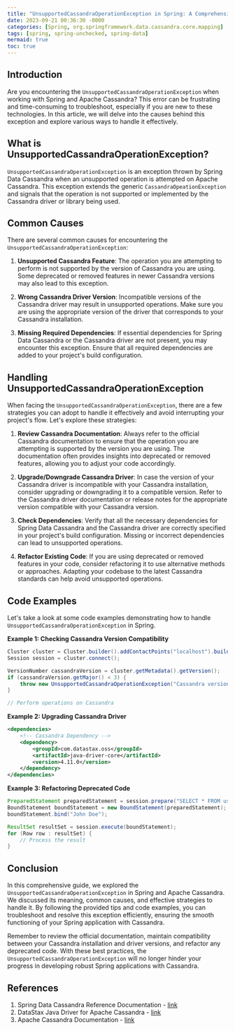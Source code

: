 ```yaml
---
title: "UnsupportedCassandraOperationException in Spring: A Comprehensive Guide"
date: 2023-09-21 00:36:30 -0000
categories: [Spring, org.springframework.data.cassandra.core.mapping]
tags: [spring, spring-unchecked, spring-data]
mermaid: true
toc: true
---
```



## Introduction
Are you encountering the `UnsupportedCassandraOperationException` when working with Spring and Apache Cassandra? This error can be frustrating and time-consuming to troubleshoot, especially if you are new to these technologies. In this article, we will delve into the causes behind this exception and explore various ways to handle it effectively.

## What is UnsupportedCassandraOperationException?
`UnsupportedCassandraOperationException` is an exception thrown by Spring Data Cassandra when an unsupported operation is attempted on Apache Cassandra. This exception extends the generic `CassandraOpeationException` and signals that the operation is not supported or implemented by the Cassandra driver or library being used.

## Common Causes
There are several common causes for encountering the `UnsupportedCassandraOperationException`:

1. **Unsupported Cassandra Feature**: The operation you are attempting to perform is not supported by the version of Cassandra you are using. Some deprecated or removed features in newer Cassandra versions may also lead to this exception.

2. **Wrong Cassandra Driver Version**: Incompatible versions of the Cassandra driver may result in unsupported operations. Make sure you are using the appropriate version of the driver that corresponds to your Cassandra installation.

3. **Missing Required Dependencies**: If essential dependencies for Spring Data Cassandra or the Cassandra driver are not present, you may encounter this exception. Ensure that all required dependencies are added to your project's build configuration.

## Handling UnsupportedCassandraOperationException
When facing the `UnsupportedCassandraOperationException`, there are a few strategies you can adopt to handle it effectively and avoid interrupting your project's flow. Let's explore these strategies:

1. **Review Cassandra Documentation**: Always refer to the official Cassandra documentation to ensure that the operation you are attempting is supported by the version you are using. The documentation often provides insights into deprecated or removed features, allowing you to adjust your code accordingly.

2. **Upgrade/Downgrade Cassandra Driver**: In case the version of your Cassandra driver is incompatible with your Cassandra installation, consider upgrading or downgrading it to a compatible version. Refer to the Cassandra driver documentation or release notes for the appropriate version compatible with your Cassandra version.

3. **Check Dependencies**: Verify that all the necessary dependencies for Spring Data Cassandra and the Cassandra driver are correctly specified in your project's build configuration. Missing or incorrect dependencies can lead to unsupported operations.

4. **Refactor Existing Code**: If you are using deprecated or removed features in your code, consider refactoring it to use alternative methods or approaches. Adapting your codebase to the latest Cassandra standards can help avoid unsupported operations.

## Code Examples
Let's take a look at some code examples demonstrating how to handle `UnsupportedCassandraOperationException` in Spring.

**Example 1: Checking Cassandra Version Compatibility**
```java
Cluster cluster = Cluster.builder().addContactPoints("localhost").build();
Session session = cluster.connect();

VersionNumber cassandraVersion = cluster.getMetadata().getVersion();
if (cassandraVersion.getMajor() < 3) {
    throw new UnsupportedCassandraOperationException("Cassandra version 3 or higher is required");
}

// Perform operations on Cassandra
```

**Example 2: Upgrading Cassandra Driver**
```xml
<dependencies>
    <!-- Cassandra Dependency -->
    <dependency>
        <groupId>com.datastax.oss</groupId>
        <artifactId>java-driver-core</artifactId>
        <version>4.11.0</version>
    </dependency>
</dependencies>
```

**Example 3: Refactoring Deprecated Code**
```java
PreparedStatement preparedStatement = session.prepare("SELECT * FROM users WHERE name = ?");
BoundStatement boundStatement = new BoundStatement(preparedStatement);
boundStatement.bind("John Doe");

ResultSet resultSet = session.execute(boundStatement);
for (Row row : resultSet) {
    // Process the result
}
```

## Conclusion
In this comprehensive guide, we explored the `UnsupportedCassandraOperationException` in Spring and Apache Cassandra. We discussed its meaning, common causes, and effective strategies to handle it. By following the provided tips and code examples, you can troubleshoot and resolve this exception efficiently, ensuring the smooth functioning of your Spring application with Cassandra.

Remember to review the official documentation, maintain compatibility between your Cassandra installation and driver versions, and refactor any deprecated code. With these best practices, the `UnsupportedCassandraOperationException` will no longer hinder your progress in developing robust Spring applications with Cassandra.

## References
1. Spring Data Cassandra Reference Documentation - [link](https://docs.spring.io/spring-data/cassandra/docs/current/reference/html/#reference)
2. DataStax Java Driver for Apache Cassandra - [link](https://docs.datastax.com/en/developer/java-driver/latest/manual/)
3. Apache Cassandra Documentation - [link](https://cassandra.apache.org/doc/latest/)

